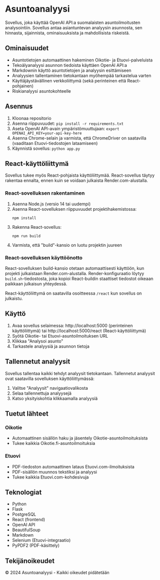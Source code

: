 # Asuntoanalyysi

Sovellus, joka käyttää OpenAI API:a suomalaisten asuntoilmoitusten analysointiin. Sovellus antaa asiantuntevan analyysin asunnosta, sen hinnasta, sijainnista, ominaisuuksista ja mahdollisista riskeistä.

## Ominaisuudet

- Asuntotietojen automaattinen hakeminen Oikotie- ja Etuovi-palveluista
- Tekoälyanalyysi asunnon tiedoista käyttäen OpenAI API:a
- Markdownin käyttö asuntotietojen ja analyysin esittämiseen
- Analyysien tallentaminen tietokantaan myöhempää tarkastelua varten
- Käyttäjäystävällinen verkkoliittymä (sekä perinteinen että React-pohjainen)
- Riskianalyysi asuntokohteelle

## Asennus

1. Kloonaa repositorio
2. Asenna riippuvuudet: `pip install -r requirements.txt`
3. Aseta OpenAI API-avain ympäristömuuttujaan: `export OPENAI_API_KEY=your-api-key-here`
4. Asenna Chrome-selain ja varmista, että ChromeDriver on saatavilla (vaaditaan Etuovi-tiedostojen lataamiseen)
5. Käynnistä sovellus: `python app.py`

## React-käyttöliittymä

Sovellus tukee myös React-pohjaista käyttöliittymää. React-sovellus täytyy rakentaa ennalta, ennen kuin se voidaan julkaista Render.com-alustalla.

### React-sovelluksen rakentaminen

1. Asenna Node.js (versio 14 tai uudempi)
2. Asenna React-sovelluksen riippuvuudet projektihakemistossa:
   ```
   npm install
   ```
3. Rakenna React-sovellus:
   ```
   npm run build
   ```
4. Varmista, että "build"-kansio on luotu projektin juureen

### React-sovelluksen käyttöönotto

React-sovelluksen build-kansio otetaan automaattisesti käyttöön, kun projekti julkaistaan Render.com-alustalla. Render-konfiguraatio löytyy `build.sh`-tiedostosta, joka kopioi React-buildin staattiset tiedostot oikeaan paikkaan julkaisun yhteydessä.

React-käyttöliittymä on saatavilla osoitteessa `/react` kun sovellus on julkaistu.

## Käyttö

1. Avaa sovellus selaimessa: http://localhost:5000 (perinteinen käyttöliittymä) tai http://localhost:5000/react (React-käyttöliittymä)
2. Syötä Oikotie- tai Etuovi-asuntoilmoituksen URL
3. Klikkaa "Analysoi asunto"
4. Tarkastele analyysiä ja asunnon tietoja

## Tallennetut analyysit

Sovellus tallentaa kaikki tehdyt analyysit tietokantaan. Tallennetut analyysit ovat saatavilla sovelluksen käyttöliittymässä:

1. Valitse "Analyysit" navigaatiovalikosta
2. Selaa tallennettuja analyysejä
3. Katso yksityiskohtia klikkaamalla analyysiä

## Tuetut lähteet

### Oikotie
- Automaattinen sisällön haku ja jäsentely Oikotie-asuntoilmoituksista
- Tukee kaikkia Oikotie.fi-asuntoilmoituksia

### Etuovi
- PDF-tiedoston automaattinen lataus Etuovi.com-ilmoituksista
- PDF-sisällön muunnos tekstiksi ja analyysi
- Tukee kaikkia Etuovi.com-kohdesivuja

## Teknologiat

- Python
- Flask
- PostgreSQL
- React (frontend)
- OpenAI API
- BeautifulSoup
- Markdown
- Selenium (Etuovi-integraatio)
- PyPDF2 (PDF-käsittely)

## Tekijänoikeudet

© 2024 Asuntoanalyysi - Kaikki oikeudet pidätetään 